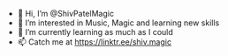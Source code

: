 - 👋 Hi, I’m @ShivPatelMagic
- 👀 I’m interested in Music, Magic and learning new skills
- 🌱 I’m currently learning as much as I could
- 📫 Catch me at https://linktr.ee/shiv.magic

<!---
ShivPatelMagic/ShivPatelMagic is a ✨ special ✨ repository because its `README.md` (this file) appears on your GitHub profile.
You can click the Preview link to take a look at your changes.
--->
